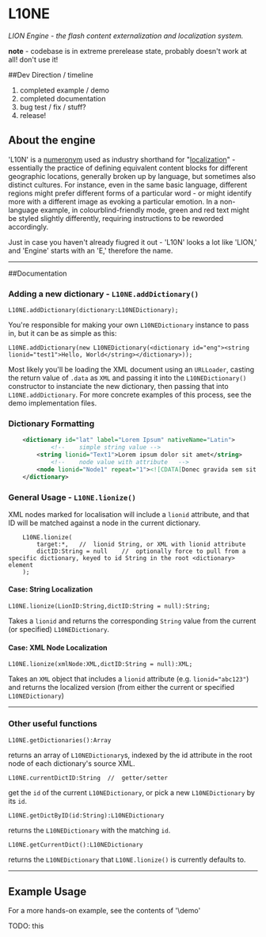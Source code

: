 # L10NE

*LION Engine - the flash content externalization and localization system.*

**note** - codebase is in extreme prerelease state, probably doesn't work at all! don't use it!

##Dev Direction / timeline

1.  completed example / demo
2.  completed documentation
3.  bug test / fix / stuff?
4.  release!

## About the engine

'L10N' is a [numeronym](http://en.wikipedia.org/wiki/Numeronym) used as industry shorthand for "[localization](http://en.wikipedia.org/wiki/Language_localisation)" - essentially the practice of defining equivalent content blocks for different geographic locations, generally broken up by language, but sometimes also distinct cultures. For instance, even in the same basic language, different regions might prefer different forms of a particular word - or might identify more with a different image as evoking a particular emotion. In a non-language example, in colourblind-friendly mode, green and red text might be styled slightly differently, requiring instructions to be reworded accordingly.

Just in case you haven't already fiugred it out - 'L10N' looks a lot like 'LION,' and 'Engine' starts with an 'E,' therefore the name.

---

##Documentation

### Adding a new dictionary - `L10NE.addDictionary()`

```as3
L10NE.addDictionary(dictionary:L10NEDictionary);
```

You're responsible for making your own `L10NEDictionary` instance to pass in, but it can be as simple as this:

```as3
L10NE.addDictionary(new L10NEDictionary(<dictionary id="eng"><string lionid="test1">Hello, World</string></dictionary>));
```

Most likely you'll be loading the XML document using an `URLLoader`, casting the return value of `.data`  as `XML` and passing it into the `L10NEDictionary()` constructor to instanciate the new dictionary, then passing that into `L10NE.addDictionary`. For more concrete examples of this process, see the demo implementation files.

### Dictionary Formatting

```xml
    <dictionary id="lat" label="Lorem Ipsum" nativeName="Latin">
            <!--    simple string value -->
    	<string lionid="Text1">Lorem ipsum dolor sit amet</string>
    	    <!--    node value with attribute   -->
    	<node lionid="Node1" repeat="1"><![CDATA[Donec gravida sem sit amet congue lobortis]]></node>
    </dictionary>
```

### General Usage - `L10NE.lionize()`

XML nodes marked for localisation will include a `lionid` attribute, and that ID will be matched against a node in the current dictionary.

```as3
    L10NE.lionize(
    	target:*,	//	lionid String, or XML with lionid attribute
    	dictID:String = null	//	optionally force to pull from a specific dictionary, keyed to id String in the root <dictionary> element
    );
```

#### Case: String Localization

```as3
L10NE.lionize(LionID:String,dictID:String = null):String;
```

Takes a `lionid` and returns the corresponding `String` value from the current (or specified) `L10NEDictionary`.

#### Case: XML Node Localization

```as3
L10NE.lionize(xmlNode:XML,dictID:String = null):XML;
```

Takes an `XML` object that includes a `lionid` attribute (e.g. `lionid="abc123"`) and returns the localized version (from either the current or specified `L10NEDictionary`)

---

### Other useful functions

```as3
L10NE.getDictionaries():Array
```

returns an array of `L10NEDictionary`s, indexed by the id attribute in the root node of each dictionary's source XML.

```as3
L10NE.currentDictID:String  //  getter/setter
```

get the `id` of the current `L10NEDictionary`, or pick a new `L10NEDictionary` by its `id`.

```as3
L10NE.getDictByID(id:String):L10NEDictionary
```

returns the `L10NEDictionary` with the matching `id`.

```as3
L10NE.getCurrentDict():L10NEDictionary
```

returns the `L10NEDictionary` that `L10NE.lionize()` is currently defaults to.

---

## Example Usage

For a more hands-on example, see the contents of '\demo'

TODO: this